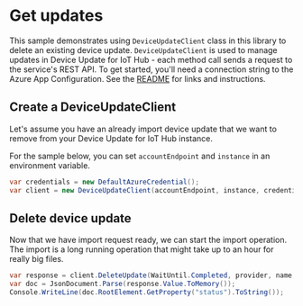 # Get updates

This sample demonstrates using `DeviceUpdateClient` class in this library to delete an existing device update. `DeviceUpdateClient` is used to manage updates in Device Update for IoT Hub - each method call sends a request to the service's REST API.  To get started, you'll need a connection string to the Azure App Configuration. See the [README](https://github.com/Azure/azure-sdk-for-net/tree/main/sdk/deviceupdate/README.md) for links and instructions.

 ## Create a DeviceUpdateClient
 
Let's assume you have an already import device update that we want to remove from your Device Update for IoT Hub instance. 
 
For the sample below, you can set `accountEndpoint` and `instance` in an environment variable.

```C# Snippet:AzDeviceUpdateSample4_CreateDeviceUpdateClient
var credentials = new DefaultAzureCredential();
var client = new DeviceUpdateClient(accountEndpoint, instance, credentials);
```

## Delete device update

Now that we have import request ready, we can start the import operation. The import is a long running operation that might take up to an hour for really big files.

```C# Snippet:AzDeviceUpdateSample4_DeleteUpdate
var response = client.DeleteUpdate(WaitUntil.Completed, provider, name, version);
var doc = JsonDocument.Parse(response.Value.ToMemory());
Console.WriteLine(doc.RootElement.GetProperty("status").ToString());
```
